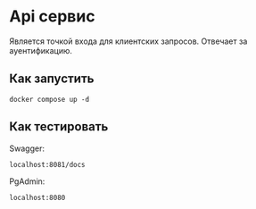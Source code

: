 # Api сервис

Является точкой входа для клиентских запросов. Отвечает за ауентификацию.

## Как запустить

```
docker compose up -d
```

## Как тестировать

Swagger:

```
localhost:8081/docs
```

PgAdmin:

```
localhost:8080
```
